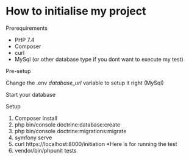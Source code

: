 # How to initialise my project

Prerequirements

- PHP 7.4
- Composer
- curl
- MySql (or other database type if you dont want to execute my test)

Pre-setup

Change the .env *database_url* variable to setup it right (MySql)

Start your database 

Setup

1) Composer install
2) php bin/console doctrine:database:create
3) php bin/console doctrine:migrations:migrate
4) symfony serve
5) curl https://localhost:8000/initiation
*Here is for running the test 
6) vendor/bin/phpunit tests
